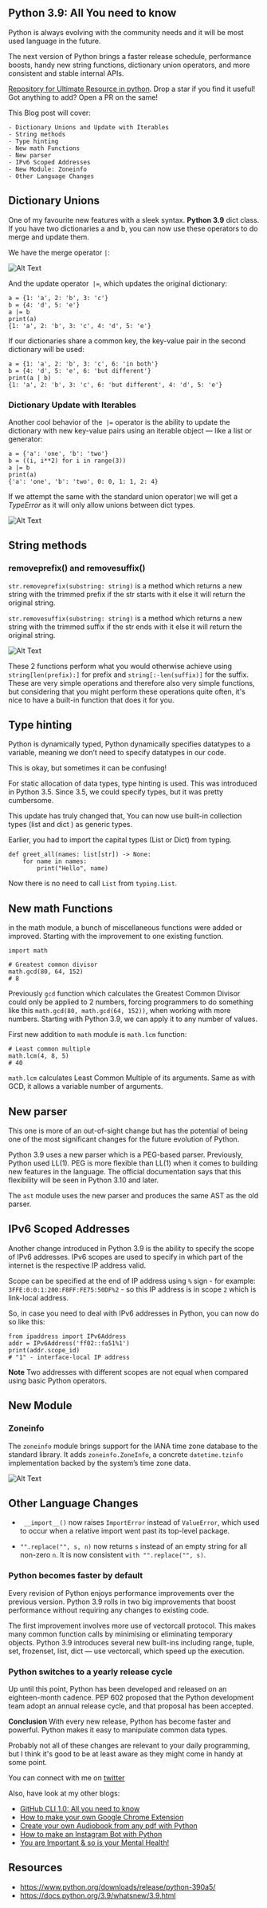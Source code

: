 ## Python 3.9: All You need to know

Python is always evolving with the community needs and it will be most used language in the future. 

The next version of Python brings a faster release schedule, performance boosts, handy new string functions, dictionary union operators, and more consistent and stable internal APIs.

[Repository for Ultimate Resource in python](https://github.com/ayushi7rawat/Ultimate-Python-Resource-Hub#Python-Community-and-Groups). Drop a star if you find it useful! Got anything to add? Open a PR on the same!

This Blog post will cover:
```
- Dictionary Unions and Update with Iterables
- String methods
- Type hinting
- New math Functions
- New parser
- IPv6 Scoped Addresses
- New Module: Zoneinfo
- Other Language Changes
```

## **Dictionary Unions**
One of my favourite new features with a sleek syntax. 
**Python 3.9** dict class. If you have two dictionaries a and b, you can now use these operators to do merge and update them.

We have the merge operator `|`:

![Alt Text](https://dev-to-uploads.s3.amazonaws.com/i/58uaf41f6uw8zaeq4bfw.png)

And the update operator` |=`, which updates the original dictionary:
```
a = {1: 'a', 2: 'b', 3: 'c'}
b = {4: 'd', 5: 'e'}
a |= b
print(a)
{1: 'a', 2: 'b', 3: 'c', 4: 'd', 5: 'e'}
```
If our dictionaries share a common key, the key-value pair in the second dictionary will be used:
```
a = {1: 'a', 2: 'b', 3: 'c', 6: 'in both'}
b = {4: 'd', 5: 'e', 6: 'but different'}
print(a | b)
{1: 'a', 2: 'b', 3: 'c', 6: 'but different', 4: 'd', 5: 'e'}
```

### **Dictionary Update with Iterables**

Another cool behavior of the` |=` operator is the ability to update the dictionary with new key-value pairs using an iterable object — like a list or generator:
```
a = {'a': 'one', 'b': 'two'}
b = ((i, i**2) for i in range(3))
a |= b
print(a)
{'a': 'one', 'b': 'two', 0: 0, 1: 1, 2: 4}
```
If we attempt the same with the standard union operator` | `we will get a *TypeError* as it will only allow unions between dict types.

![Alt Text](https://dev-to-uploads.s3.amazonaws.com/i/wcdlle015y4zq5w7oqy0.png)

## **String methods**
### **removeprefix() and removesuffix()**

`str.removeprefix(substring: string)` is a method which returns a new string with the trimmed prefix if the str starts with it else it will return the original string.

`str.removesuffix(substring: string)` is a method which returns a new string with the trimmed suffix if the str ends with it else it will return the original string.

![Alt Text](https://dev-to-uploads.s3.amazonaws.com/i/rmw33rogdw19i4sij2zt.png)

These 2 functions perform what you would otherwise achieve using `string[len(prefix):]` for prefix and `string[:-len(suffix)]` for the suffix. These are very simple operations and therefore also very simple functions, but considering that you might perform these operations quite often, it's nice to have a built-in function that does it for you.

## **Type hinting**

Python is dynamically typed, Python dynamically specifies datatypes to a variable, meaning we don’t need to specify datatypes in our code.

This is okay, but sometimes it can be confusing!

For static allocation of data types, type hinting is used. This was introduced in Python 3.5. Since 3.5, we could specify types, but it was pretty cumbersome. 

This update has truly changed that, You can now use built-in collection types (list and dict ) as generic types. 

Earlier, you had to import the capital types (List or Dict) from typing.
```
def greet_all(names: list[str]) -> None:
    for name in names:
        print("Hello", name)
```
Now there is no need to call `List` from `typing.List`.

## **New math Functions**
in the math module, a bunch of miscellaneous functions were added or improved. Starting with the improvement to one existing function.
```
import math

# Greatest common divisor
math.gcd(80, 64, 152)
# 8
```
Previously `gcd` function which calculates the Greatest Common Divisor could only be applied to 2 numbers, forcing programmers to do something like this `math.gcd(80, math.gcd(64, 152))`, when working with more numbers. Starting with Python 3.9, we can apply it to any number of values.

First new addition to `math` module is `math.lcm` function:
```
# Least common multiple
math.lcm(4, 8, 5)
# 40
```
`math.lcm` calculates Least Common Multiple of its arguments. Same as with GCD, it allows a variable number of arguments.

## **New parser**

This one is more of an out-of-sight change but has the potential of being one of the most significant changes for the future evolution of Python.

Python 3.9 uses a new parser which is a PEG-based parser. Previously, Python used LL(1). PEG is more flexible than LL(1) when it comes to building new features in the language. The official documentation says that this flexibility will be seen in Python 3.10 and later.

The `ast` module uses the new parser and produces the same AST as the old parser.

## **IPv6 Scoped Addresses**
Another change introduced in Python 3.9 is the ability to specify the scope of IPv6 addresses. IPv6 scopes are used to specify in which part of the internet is the respective IP address valid. 

Scope can be specified at the end of IP address using `%` sign - for example: `3FFE:0:0:1:200:F8FF:FE75:50DF%2` - so this IP address is in scope `2` which is link-local address.

So, in case you need to deal with IPv6 addresses in Python, you can now do so like this:
```
from ipaddress import IPv6Address
addr = IPv6Address('ff02::fa51%1')
print(addr.scope_id)
# "1" - interface-local IP address
```

**Note**
Two addresses with different scopes are not equal when compared using basic Python operators.

## **New Module**
### **Zoneinfo**

The `zoneinfo` module brings support for the IANA time zone database to the standard library. It adds `zoneinfo.ZoneInfo`, a concrete `datetime.tzinfo` implementation backed by the system’s time zone data.

![Alt Text](https://dev-to-uploads.s3.amazonaws.com/i/t96ldr53ueo36y3cqzo2.png)

## **Other Language Changes**
* ` __import__()` now raises `ImportError` instead of `ValueError`, which used to occur when a relative import went past its top-level package. 

* `"".replace("", s, n)` now returns `s` instead of an empty string for all non-zero `n`. It is now consistent `with "".replace("", s)`.


### **Python becomes faster by default**
Every revision of Python enjoys performance improvements over the previous version. Python 3.9 rolls in two big improvements that boost performance without requiring any changes to existing code.

The first improvement involves more use of vectorcall protocol. This makes many common function calls by minimising or eliminating temporary objects. Python 3.9 introduces several new built-ins including range, tuple, set, frozenset, list, dict — use vectorcall, which speed up the execution.

### **Python switches to a yearly release cycle**

Up until this point, Python has been developed and released on an eighteen-month cadence. PEP 602 proposed that the Python development team adopt an annual release cycle, and that proposal has been accepted. 

**Conclusion**
With every new release, Python has become faster and powerful. Python makes it easy to manipulate common data types. 

Probably not all of these changes are relevant to your daily programming, but I think it's good to be at least aware as they might come in handy at some point.

You can connect with me on [twitter](https://twitter.com/ayushi7rawat)

Also, have look at my other blogs:
- [GitHub CLI 1.0: All you need to know](https://ayushirawat.com/github-cli-10-all-you-need-to-know)
- [How to make your own Google Chrome Extension](https://ayushirawat.com/how-to-make-your-own-google-chrome-extension-1)
- [Create your own Audiobook from any pdf with Python](https://ayushirawat.com/create-your-own-audiobook-from-any-pdf-with-python)
- [How to make an Instagram Bot with Python](https://ayushirawat.com/how-to-make-an-instagram-bot-with-python)
- [You are Important & so is your Mental Health!](https://ayushirawat.com/you-are-important-and-so-is-your-mental-health)

## **Resources**
- https://www.python.org/downloads/release/python-390a5/
- https://docs.python.org/3.9/whatsnew/3.9.html
